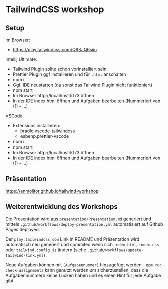 # TailwindCSS workshop

## Setup

Im Browser:

- https://play.tailwindcss.com/Q9SJQ6siiu

Intellij Ultimate:

- Tailwind Plugin sollte schon vorinstalliert sein
- Prettier Plugin ggf installieren und für `.html` anschalten
- npm i
- Ggf. IDE neustarten (da sonst das Tailwind Plugin nicht funktioniert)
- npm start
- Im Browser http://localhost:5173 öffnen
- In der IDE index.html öffnen und Aufgaben bearbeiten (Nummeriert von (1) - ...)

VSCode:

- Extensions installieren:
  - bradlc.vscode-tailwindcss
  - esbenp.prettier-vscode
- npm i
- npm start
- Im Browser http://localhost:5173 öffnen
- In der IDE index.html öffnen und Aufgaben bearbeiten (Nummeriert von (1) - ...)

## Präsentation

https://anmolitor.github.io/tailwind-workshop

## Weiterentwicklung des Workshops

Die Presentation wird aus `presentation/Presentation.md` generiert und mittels `.github/workflows/deploy-presentation.yml` automatisiert auf Github Pages deployed.

Der `play.tailwindcss.com` Link in README und Präsentation wird automatisch neu generiert und commited wenn sich `index.html`, `index.css` oder `tailwind.config.js` ändern (siehe `.github/workflows/update-tailwind-link.yml`)

Neue Aufgaben können mit `(Aufgabennummer)` hinzugefügt werden - `npm run check-assignments` kann genutzt werden um sicherzustellen,
dass die Aufgabennummern keine Lücken haben und es einen Hint für jede Aufgabe gibt.
